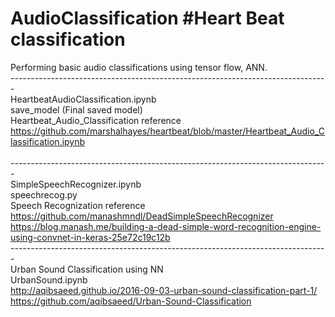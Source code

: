 # AudioClassification #Heart Beat classification
Performing basic audio classifications using tensor flow, ANN. 
<br>
-------------------------------------------------------------------------------<br>
HeartbeatAudioClassification.ipynb<br>
save_model (Final saved model)<br>
Heartbeat_Audio_Classification reference <br>
https://github.com/marshalhayes/heartbeat/blob/master/Heartbeat_Audio_Classification.ipynb<br><br>
-------------------------------------------------------------------------------<br>
SimpleSpeechRecognizer.ipynb <br>
speechrecog.py <br>
Speech Recognization reference <br>
https://github.com/manashmndl/DeadSimpleSpeechRecognizer <br>
https://blog.manash.me/building-a-dead-simple-word-recognition-engine-using-convnet-in-keras-25e72c19c12b<br>
-------------------------------------------------------------------------------<br>
Urban Sound Classification using NN  <br>
UrbanSound.ipynb  <br>
http://aqibsaeed.github.io/2016-09-03-urban-sound-classification-part-1/  <br>
https://github.com/aqibsaeed/Urban-Sound-Classification  <br>

